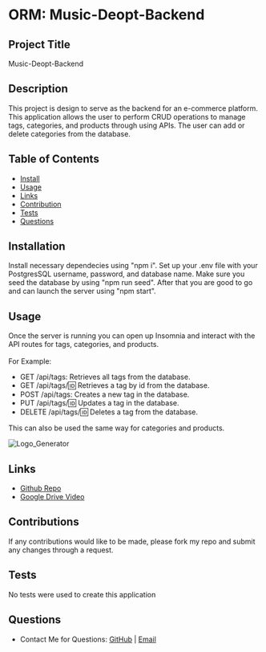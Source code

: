 # ORM: Music-Deopt-Backend

## Project Title
Music-Deopt-Backend

## Description
This project is design to serve as the backend for an e-commerce platform. This application allows the user to perform CRUD operations to manage tags, categories, and products through using APIs. The user can add or delete categories from the database.

## Table of Contents
* [Install](#installation)
* [Usage](#usage)
* [Links](#links)
* [Contribution](#contributions)
* [Tests](#tests)
* [Questions](#questions)

## Installation
Install necessary dependecies using "npm i". Set up your .env file with your PostgresSQL username, password, and database name. Make sure you seed the database by using "npm run seed". After that you are good to go and can launch the server using "npm start".

## Usage
Once the server is running you can open up Insomnia and interact with the API routes for tags, categories, and products.
<br> 
<br>
For Example:
- GET /api/tags: Retrieves all tags from the database.
- GET /api/tags/:id: Retrieves a tag by id from the database.
- POST /api/tags: Creates a new tag in the database.
- PUT /api/tags/:id: Updates a tag in the database.
- DELETE /api/tags/:id: Deletes a tag from the database.

This can also be used the same way for categories and products.
<br>

![Logo_Generator](assets/demo_backend.gif)


## Links
* [Github Repo](https://github.com/bragonese1/music-depot-backend)
* [Google Drive Video](https://drive.google.com/file/d/193JMLiNapDkamQDE_X05-NJ9__lFvBBq/view)

## Contributions
If any contributions would like to be made, please fork my repo and submit any changes through a request.

## Tests
No tests were used to create this application

## Questions
- Contact Me for Questions:
[GitHub](https://github.com/bragonese1) |
[Email](mailto:ragonesebradley@gmail.com)